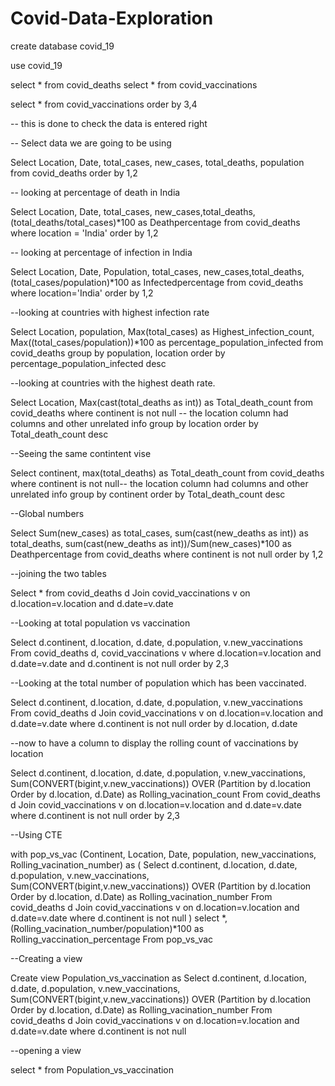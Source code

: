 # Covid-Data-Exploration


 create database covid_19

 use covid_19

 select * from covid_deaths
 select * from covid_vaccinations

 select * from covid_vaccinations
 order by 3,4


-- this is done to check the data is entered right

-- Select data we are going to be using

 Select Location, Date, total_cases, new_cases, total_deaths, population
 from covid_deaths
 order by 1,2

-- looking at percentage of death in India

 Select Location, Date, total_cases, new_cases,total_deaths,
 (total_deaths/total_cases)*100 as Deathpercentage
 from covid_deaths
 where location = 'India'
 order by 1,2


-- looking at percentage of infection in India

 Select Location, Date, Population, total_cases, new_cases,total_deaths,
 (total_cases/population)*100 as Infectedpercentage
 from covid_deaths
 where location='India'
 order by 1,2


--looking at countries with highest infection rate 

 Select Location, population, Max(total_cases) as Highest_infection_count,
 Max((total_cases/population))*100 as percentage_population_infected
 from covid_deaths
 group by population, location
 order by percentage_population_infected desc


--looking at countries with the highest death rate.

 Select Location, Max(cast(total_deaths as int))  as Total_death_count
 from covid_deaths
 where continent is not null -- the location column had columns and other unrelated info
 group by location
 order by Total_death_count desc


--Seeing the same contintent vise

 Select continent, max(total_deaths) as Total_death_count
 from covid_deaths
 where continent is not null-- the location column had columns and other unrelated info
 group by continent
 order by Total_death_count desc


--Global numbers

 Select Sum(new_cases) as total_cases, sum(cast(new_deaths as int)) as total_deaths, 
 sum(cast(new_deaths as int))/Sum(new_cases)*100 as Deathpercentage
 from covid_deaths
 where continent is not null
 order by 1,2


--joining the two tables

 Select * from  covid_deaths d
 Join covid_vaccinations v
 on d.location=v.location
 and d.date=v.date


--Looking at total population vs vaccination

 Select d.continent, d.location, d.date, d.population, v.new_vaccinations
 From  covid_deaths d, covid_vaccinations v
 where d.location=v.location
 and d.date=v.date
 and d.continent is not null
 order by 2,3


--Looking at the total number of population which has been vaccinated.

 Select d.continent, d.location, d.date, d.population, v.new_vaccinations
 From covid_deaths d
 Join covid_vaccinations v
 on d.location=v.location
 and d.date=v.date
 where d.continent is not null
 order by d.location, d.date


--now to have a column to display the rolling  count of vaccinations by location

 Select d.continent, d.location, d.date, d.population, v.new_vaccinations,
 Sum(CONVERT(bigint,v.new_vaccinations)) OVER (Partition by d.location Order by d.location, d.Date) as Rolling_vacination_count
 From  covid_deaths d
 Join covid_vaccinations v
 on d.location=v.location
 and d.date=v.date
 where d.continent is not null
 order by 2,3


--Using CTE

 with pop_vs_vac (Continent, Location, Date, population, new_vaccinations, Rolling_vacination_number)
 as
 (
 Select d.continent, d.location, d.date, d.population, v.new_vaccinations,
 Sum(CONVERT(bigint,v.new_vaccinations)) OVER (Partition by d.location Order by d.location, d.Date) as Rolling_vacination_number
 From covid_deaths d
 Join covid_vaccinations v
 on d.location=v.location
 and d.date=v.date
 where d.continent is not null
 )
 select *, (Rolling_vacination_number/population)*100 as Rolling_vaccination_percentage
 From pop_vs_vac


--Creating a view 

 Create view Population_vs_vaccination
 as 
 Select d.continent, d.location, d.date, d.population, v.new_vaccinations,
 Sum(CONVERT(bigint,v.new_vaccinations)) OVER (Partition by d.location Order by d.location, d.Date) as Rolling_vacination_number
 From  covid_deaths d
 Join covid_vaccinations v
 on d.location=v.location
 and d.date=v.date
 where d.continent is not null


--opening a view

 select * from Population_vs_vaccination
